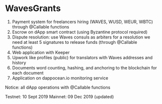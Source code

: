 # WavesGrants

1. Payment system for freelancers hiring (WAVES, WUSD, WEUR, WBTC) through @Callable functions
2. Escrow on dApp smart contract (using Byzantine protocol required)
3. Dispute resolution: use Waves consuls as arbiters for a resolution we need at least 5 signatures to release funds (through @Callable functions)
4. Web application with Keeper
5. Upwork like profiles (public) for translators with Waves addresses and history
6. Documents word counting, hashing, and anchoring to the blockchain for each document
7. Application on dappocean.io monitoring service

Notice: all dApp operations with @Callable functions

Testnet: 10 Sept 2019
Mainnet: 09 Dec 2019 (updated)


